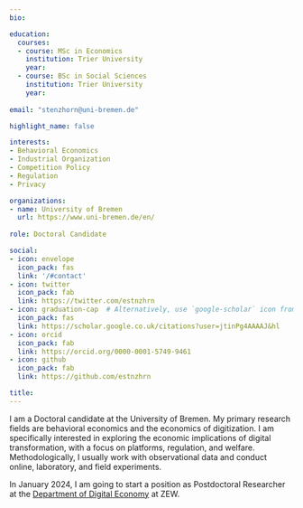 ```yaml
---
bio: 

education:
  courses:
  - course: MSc in Economics
    institution: Trier University
    year: 
  - course: BSc in Social Sciences
    institution: Trier University
    year: 
    
email: "stenzhorn@uni-bremen.de"

highlight_name: false

interests:
- Behavioral Economics
- Industrial Organization
- Competition Policy
- Regulation
- Privacy

organizations:
- name: University of Bremen
  url: https://www.uni-bremen.de/en/
  
role: Doctoral Candidate

social:
- icon: envelope
  icon_pack: fas
  link: '/#contact'
- icon: twitter
  icon_pack: fab
  link: https://twitter.com/estnzhrn
- icon: graduation-cap  # Alternatively, use `google-scholar` icon from `ai` icon pack
  icon_pack: fas
  link: https://scholar.google.co.uk/citations?user=jtinPg4AAAAJ&hl
- icon: orcid
  icon_pack: fab
  link: https://orcid.org/0000-0001-5749-9461
- icon: github
  icon_pack: fab
  link: https://github.com/estnzhrn

title: 
---
```


I am a Doctoral candidate at the University of Bremen. My primary research fields are behavioral economics and the economics of digitization. I am specifically interested in exploring the economic implications of digital transformation, with a focus on platforms, regulation, and welfare. Methodologically, I usually work with observational data and conduct online, laboratory, and field experiments. 

In January 2024, I am going to start a position as Postdoctoral Researcher at the [Department of Digital Economy](https://www.zew.de/en/research-at-zew/digital-economy#) at ZEW.
